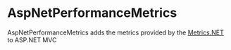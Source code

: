 AspNetPerformanceMetrics
========================

AspNetPerformanceMetrics adds the metrics provided by the [Metrics.NET](https://github.com/etishor/Metrics.NET) to ASP.NET MVC 

